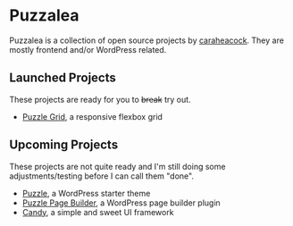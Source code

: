 # Puzzalea

Puzzalea is a collection of open source projects by [caraheacock](https://github.com/caraheacock/). They are mostly frontend and/or WordPress related.

## Launched Projects

These projects are ready for you to ~~break~~ try out.

- [Puzzle Grid](https://github.com/puzzalea/grid), a responsive flexbox grid

## Upcoming Projects

These projects are not quite ready and I'm still doing some adjustments/testing before I can call them "done".

- [Puzzle](https://github.com/puzzalea/puzzle), a WordPress starter theme
- [Puzzle Page Builder](https://github.com/puzzalea/puzzle-page-builder), a WordPress page builder plugin
- [Candy](https://github.com/puzzalea/candy), a simple and sweet UI framework

